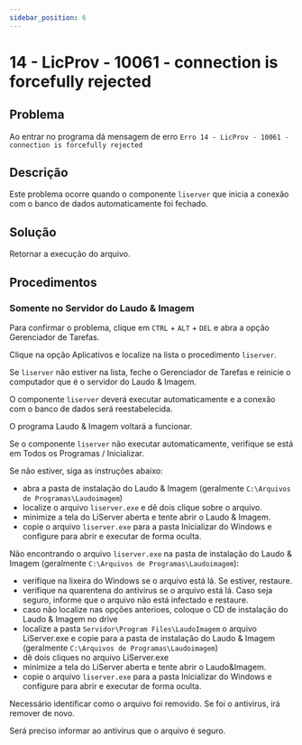 ```yaml
---
sidebar_position: 6
---
```


# 14 - LicProv - 10061 - connection is forcefully rejected

## Problema

Ao entrar no programa dá mensagem de erro `Erro 14 - LicProv -
10061 - connection is forcefully rejected`

## Descrição

Este problema ocorre quando o componente `liserver` que inicia a
conexão com o banco de dados automaticamente foi fechado.

## Solução

Retornar a execução do arquivo.

## Procedimentos

### Somente no Servidor do Laudo & Imagem

Para confirmar o problema, clique em `CTRL` + `ALT` + `DEL` e abra a opção
Gerenciador de Tarefas.

Clique na opção Aplicativos e localize na lista o procedimento
`liserver`.

Se `liserver` não estiver na lista, feche o Gerenciador de Tarefas
e reinicie o computador que é o servidor do Laudo & Imagem.

O componente `liserver` deverá executar automaticamente e a
conexão com o banco de dados será reestabelecida.

O programa Laudo & Imagem voltará a funcionar.

Se o componente `liserver` não executar automaticamente, verifique
se está em Todos os Programas / Inicializar.

Se não estiver, siga as instruções abaixo:
- abra a pasta de instalação do Laudo & Imagem (geralmente
`C:\Arquivos de Programas\Laudoimagem`)
- localize o arquivo `liserver.exe` e dê dois clique sobre o
arquivo.
- minimize a tela do LiServer aberta e tente abrir o Laudo &
Imagem.
- copie o arquivo `liserver.exe` para a pasta Inicializar do
Windows e configure para abrir e executar de forma oculta.

Não encontrando o arquivo `liserver.exe` na pasta de instalação do
Laudo & Imagem (geralmente `C:\Arquivos de
Programas\Laudoimagem`):
- verifique na lixeira do Windows se o arquivo está lá. Se
estiver, restaure.
- verifique na quarentena do antivirus se o arquivo está lá.
Caso seja seguro, informe que o arquivo não está infectado e
restaure.
- caso não localize nas opções anterioes, coloque o CD de
instalação do Laudo & Imagem no drive
- localize a pasta `Servidor\Program Files\LaudoImagem` o
arquivo LiServer.exe e copie para a pasta de instalação do Laudo
& Imagem (geralmente `C:\Arquivos de Programas\Laudoimagem`)
- dê dois cliques no arquivo LiServer.exe
- minimize a tela do LiServer aberta e tente abrir o Laudo&Imagem.
- copie o arquivo `liserver.exe` para a pasta Inicializar do
Windows e configure para abrir e executar de forma oculta.

Necessário identificar como o arquivo foi removido. Se foi o
antivirus, irá remover de novo.

Será preciso informar ao antivirus que o arquivo é seguro.
